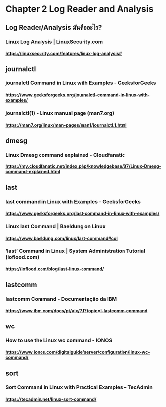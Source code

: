# Chapter 2 Log Reader and Analysis

## Log Reader/Analysis มันคืออะไร?
### Linux Log Analysis | LinuxSecurity.com
#### https://linuxsecurity.com/features/linux-log-analysis#

## journalctl
### journalctl Command in Linux with Examples - GeeksforGeeks
#### https://www.geeksforgeeks.org/journalctl-command-in-linux-with-examples/
### journalctl(1) - Linux manual page (man7.org)
#### https://man7.org/linux/man-pages/man1/journalctl.1.html

## dmesg
### Linux Dmesg command explained - Cloudfanatic
#### https://my.cloudfanatic.net/index.php/knowledgebase/87/Linux-Dmesg-command-explained.html

## last
### last command in Linux with Examples - GeeksforGeeks
#### https://www.geeksforgeeks.org/last-command-in-linux-with-examples/
### Linux last Command | Baeldung on Linux
#### https://www.baeldung.com/linux/last-command#col
### ‘last’ Command in Linux | System Administration Tutorial (ioflood.com)
#### https://ioflood.com/blog/last-linux-command/

## lastcomm
### lastcomm Command - Documentação da IBM
#### https://www.ibm.com/docs/pt/aix/7.1?topic=l-lastcomm-command

## wc
### How to use the Linux wc command - IONOS
#### https://www.ionos.com/digitalguide/server/configuration/linux-wc-command/

## sort
### Sort Command in Linux with Practical Examples – TecAdmin
#### https://tecadmin.net/linux-sort-command/

